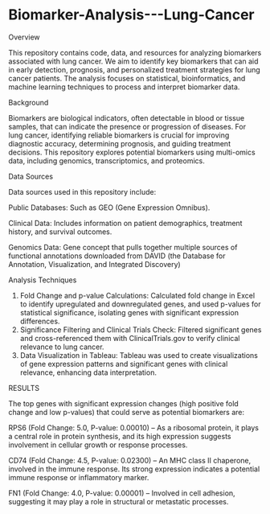 # Biomarker-Analysis---Lung-Cancer
Overview

This repository contains code, data, and resources for analyzing biomarkers associated with lung cancer. We aim to identify key biomarkers that can aid in early detection, prognosis, and personalized treatment strategies for lung cancer patients. The analysis focuses on statistical, bioinformatics, and machine learning techniques to process and interpret biomarker data.

Background

Biomarkers are biological indicators, often detectable in blood or tissue samples, that can indicate the presence or progression of diseases. For lung cancer, identifying reliable biomarkers is crucial for improving diagnostic accuracy, determining prognosis, and guiding treatment decisions. This repository explores potential biomarkers using multi-omics data, including genomics, transcriptomics, and proteomics.

Data Sources

Data sources used in this repository include:

Public Databases: Such as GEO (Gene Expression Omnibus).

Clinical Data: Includes information on patient demographics, treatment history, and survival outcomes.

Genomics Data: Gene concept that pulls together multiple sources of functional annotations downloaded from DAVID (the Database for Annotation, Visualization, and Integrated Discovery)


Analysis Techniques

1. Fold Change and p-value Calculations: Calculated fold change in Excel to identify upregulated and downregulated genes, and used p-values for statistical significance, isolating genes with significant expression differences.
2. Significance Filtering and Clinical Trials Check: Filtered significant genes and cross-referenced them with ClinicalTrials.gov to verify clinical relevance to lung cancer.
3. Data Visualization in Tableau: Tableau was used to create visualizations of gene expression patterns and significant genes with clinical relevance, enhancing data interpretation.

RESULTS

The top genes with significant expression changes (high positive fold change and low p-values) that could serve as potential biomarkers are:

RPS6 (Fold Change: 5.0, P-value: 0.00010) – As a ribosomal protein, it plays a central role in protein synthesis, and its high expression suggests involvement in cellular growth or response processes.

CD74 (Fold Change: 4.5, P-value: 0.02300) – An MHC class II chaperone, involved in the immune response. Its strong expression indicates a potential immune response or inflammatory marker.

FN1 (Fold Change: 4.0, P-value: 0.00001) – Involved in cell adhesion, suggesting it may play a role in structural or metastatic processes.







